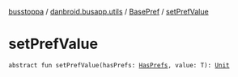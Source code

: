 [busstoppa](../../index.md) / [danbroid.busapp.utils](../index.md) / [BasePref](index.md) / [setPrefValue](./set-pref-value.md)

# setPrefValue

`abstract fun setPrefValue(hasPrefs: `[`HasPrefs`](../-has-prefs/index.md)`, value: T): `[`Unit`](https://kotlinlang.org/api/latest/jvm/stdlib/kotlin/-unit/index.html)